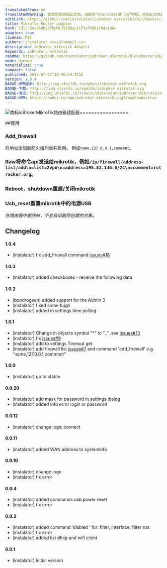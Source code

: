 ```yaml
---
translatedFrom: en
translatedWarning: 如果您想编辑此文档，请删除“translatedFrom”字段，否则此文档将再次自动翻译
editLink: https://github.com/instalator/iobroker.mikrotik/edit/master//README.md
title: MikroTik Router adapter
hash: 2QllcQo+36Hh2pTRpMCJV29QqLILPJvPVUEjrN4ajQA=
adapter: true
license: MIT
authors: instalator <vvvalt@mail.ru>
description: ioBroker mikrotik Adapter
keywords: ioBroker, mikrotik
readme: https://github.com/instalator/iobroker.mikrotik/blob/master/README.md
mode: daemon
materialize: true
compact: false
published: 2017-07-27T16:46:54.455Z
version: 1.0.4
BADGE-NPM版本: http://img.shields.io/npm/v/iobroker.mikrotik.svg
BADGE-下载: https://img.shields.io/npm/dm/iobroker.mikrotik.svg
BADGE-测试: http://img.shields.io/travis/instalator/ioBroker.mikrotik/master.svg
BADGE-NPM: https://nodei.co/npm/iobroker.mikrotik.png?downloads=true
---
```

![商标](zh-cn/adapterref/iobroker.mikrotik/../../../en/adapterref/iobroker.mikrotik/admin/mikrotik_admin.png)ioBrokerMikroTik路由器适配器=================


##使用
### Add_firewall
将地址添加到防火墙列表并启用。
例如`name,127.0.0.1,comment`。

### Raw将命令api发送给mikrotik，例如`/ip/firewall/address-list/add\n=list=2vpn\n=address=195.82.146.0/24\n=comment=rutracker.org`。
### Reboot，shutdown重启/关闭mikrotik
### Usb_reset重置mikrotik中的电源USB
*在路由器中删除时，不会自动删除创建的对象。*

## Changelog

#### 1.0.4
* (instalator) fix add_firewall command [issues#18](https://github.com/instalator/ioBroker.mikrotik/issues/18#issue-358331248)

#### 1.0.3
* (instalator) added checkboxes - receive the following data

#### 1.0.2
* (bondrogeen) added support for the Admin 3
* (instalator) fixed some bugs
* (instalator) added in settings time polling

#### 1.0.1
* (instalator) Change in objects symbol "*" to "_", see [issues#10](https://github.com/instalator/ioBroker.mikrotik/issues/10)
* (instalator) fix [issues#9](https://github.com/instalator/ioBroker.mikrotik/issues/9)
* (instalator) add to settings Timeout get
* (instalator) add firewall list [issues#7](https://github.com/instalator/ioBroker.mikrotik/issues/7) and command 'add_firewall' e.g. "name,127.0.0.1,comment"

#### 1.0.0
* (instalator) up to stable

#### 0.0.20
* (instalator) add mask for password in settings dialog
* (instalator) added info error login or password

#### 0.0.12
* (instalator) change logic connect

#### 0.0.11
* (instalator) added WAN address to systeminfo

#### 0.0.10
* (instalator) change logo
* (instalator) fix error

#### 0.0.4
* (instalator) added commands usb power reset
* (instalator) fix error

#### 0.0.2
* (instalator) added command 'disbled ' for: filter, interface, filter nat.
* (instalator) fix error
* (instalator) added list dhcp and wifi client

#### 0.0.1
* (instalator) initial version